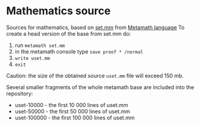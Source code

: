 Mathematics source
=================
Sources for mathematics, based on [set.mm](https://github.com/metamath/set.mm "set.mm repository") 
from [Metamath language](https://metamath.org "Metamath language")
To create a head version of the base from set.mm do:
 1. run `metamath set.mm`
 2. in the metamath console type `save proof * /normal `
 3. `write uset.mm`
 4. `exit`
 
Caution: the size of the obtained source `uset.mm` file will exceed 150 mb.

 Several smaller fragments of the whole metamath base are included into the repository:
  * uset-10000   - the first 10 000 lines of uset.mm
  * uset-50000   - the first 50 000 lines of uset.mm
  * uset-100000   - the first 100 000 lines of uset.mm 
